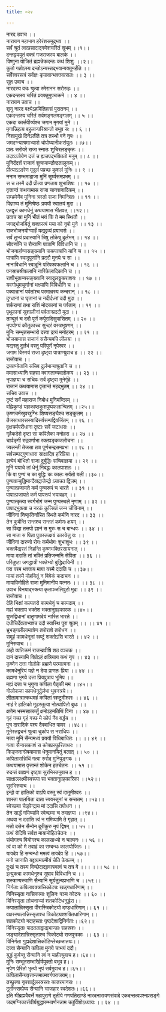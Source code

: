 ```yaml
---
title: ०२४

---
```

नारद उवाच ।।  
नारायण महाभाग हरेरंशसमुद्भव ।।  
सर्वं श्रुतं त्वत्प्रसादाद्गणेशचरितं शुभम् ।।१।।  
दन्तद्वययुतं वक्त्रं गजराजस्य बालके ।।  
विष्णुना योजितं ब्रह्मन्नेकदन्तः कथं शिशुः ।।२।।  
कुतो गतोऽस्य दन्तोऽन्यस्तद्भवान्वक्तुमर्हति ।।  
सर्वेश्वरस्त्वं सर्वज्ञः कृपावान्भक्तवत्सलः ।। ३ ।।  
सूत उवाच ।।  
नारदस्य वचः श्रुत्वा स्मेरानन सरोरुहः ।।  
एकदन्तस्य चरितं प्रवक्तुमुपचक्रमे ।। ४ ।।  
नारायण उवाच ।।  
शृणु नारद वक्ष्येऽहमितिहासं पुरातनम् ।।  
एकदन्तस्य चरितं सर्वमङ्गलमङ्गलम् ।। ५ ।।  
एकदा कार्त्तवीर्य्यश्च जगाम मृगयां मुने ।।  
मृगान्निहत्य बहुलान्परिश्रान्तो बभूव सः ।। ६ ।।  
निशामुखे दिनेऽतीते तत्र तस्थौ वने नृपः ।।  
जमदग्न्याश्रमाभ्याशे चोपोष्यानीकसंयुतः ।।७।।  
प्रातः सरोवरे राजा स्नातः शुचिरलङ्कृतः ।।  
तदाऽऽत्रेयेण दत्तं च ह्यजपद्भक्तितो मनुम् ।। ८ ।।  
मुनिर्ददर्श राजानं शुष्ककण्ठौष्ठतालुकम्।।  
प्रीत्याऽऽदरेण मृदुलं पप्रच्छ कुशलं मुनिः ।। ९ ।।  
ननाम सम्भमाद्राजा मुनिं सूर्य्यसमप्रभम् ।।  
स च तस्मै ददौ प्रीत्या प्रणताय शुभाशिषः ।। १० ।।  
वृत्तान्तं कथयामास राजा चानशनादिकम् ।।  
सम्भ्रमेणैव मुनिना त्रस्तो राजा निमन्त्रितः ।। ११ ।।  
विज्ञाप्य तं मुनिश्रेष्ठः प्रययौ स्वालयं मुदा ।।  
एतद्वृत्तं कामधेनुं कथयामास भीतवत् ।।१२।।  
उवाच सा मुनिं भीतं भयं किं ते मम स्थितौ ।।  
जगद्भोजयितुं शक्तस्त्वं मया को नृपो मुने ।। १३ ।।  
राजभोजनयोग्यार्हं यद्यद्द्रव्यं प्रयाचसे ।।  
सर्वं तुभ्यं प्रदास्यामि त्रिषु लोकेषु दुर्लभम् ।। १४ ।।  
सौवर्णानि च रौप्याणि पात्राणि विविधानि च ।।  
भोजनार्हाण्यसङ्ख्यानि पाकपात्राणि यानि च ।। १५ ।।  
पात्राणि स्वादुपूर्णानि प्रददौ मुनये च सा ।।  
नानाविधानि स्वादूनि परिपक्वफलानि च ।। १६ ।।  
पनसाम्रश्रीफलानि नारिकेलादिकानि च ।।  
राशीभूतान्यसङ्ख्यानि स्वादुलड्डुकराशयः ।। १७ ।।  
यवगोधूमचूर्णानां भक्ष्याणि विविधानि च ।।  
पक्वान्नानां पर्वतांश्च परमान्नस्य कन्दरान् ।। १८ ।।  
दुग्धानां च घृतानां च नदीर्दध्नां ददौ मुदा ।।  
शर्कराणां तथा राशिं मोदकानां च पर्वतान् ।। १९ ।।  
पृथुकानां सुशालीनां पर्वतान्प्रददौ मुदा ।।  
ताम्बूलं च ददौ पूर्णं कर्पूरादिसुवासितम् ।। २० ।।  
नृपयोग्यं कौतुकाच्च सुन्दरं वस्त्रभूषणम् ।।  
मुनिः सम्भृतसम्भारो दत्त्वा द्रव्यं मनोहरम् ।। २१ ।।  
भोजयामास राजानं ससैन्यमपि लीलया ।।  
यद्यस्तु दुर्लभं वस्तु परिपूर्णं नृपेश्वर ।।  
जगाम विस्मयं राजा दृष्ट्वा पात्राण्युवाच ह ।। २२ ।।  
राजोवाच ।।  
द्रव्याण्येतानि सचिव दुर्लभान्यश्रुतानि च ।।  
ममासाध्यानि सहसा क्वागतान्यवलोकय ।। २३ ।।  
नृपाज्ञया च सचिवः सर्वं दृष्ट्वा मुनेर्गृहे ।।  
राजानं कथयामास वृत्तान्तं महद्भुतम् ।। २४ ।।  
सचिव उवाच ।।  
दृष्टं सर्वं महाराज निबोध मुनिमन्दिरम् ।।  
वह्निकुण्डं यज्ञकाष्ठकुशपुष्पफलान्वितम् ।।२५।।  
कृष्णचर्मस्रुवस्रुग्भिः शिष्यसङ्घैश्च सङ्कुलम् ।।  
तैजसाधारसस्यादिसर्वसम्पद्विवर्जितम् ।। २६ ।।  
वृक्षचर्मपरीधाना दृष्टाः सर्वे जटाधराः ।।  
गृहैकदेशे दृष्टा सा कपिलैका मनोहरा ।। २७ ।।  
चार्वङ्गी रुद्रवर्णाभा रक्तपङ्कजलोचना ।।  
ज्वलन्ती तेजसा तत्र पूर्णचन्द्रसमप्रभा ।। २८ ।।  
सर्वसम्पद्गुणाधारा साक्षादिव हरिप्रिया ।।  
इत्येवं बोधितो राजा दुर्बुद्धिः सचिवाज्ञया ।। २९ ।।  
मुनिं ययाचे तां धेनुं निबद्धः कालपाशतः ।।  
किं वा पुण्यं च का बुद्धिः कः कालः सर्वतो बली।।३०।।  
पुण्यवान्बुद्धिमान्दैवाद्राजेन्द्रो ऽयाचत द्विजम् ।।  
पुण्यात्प्रजायते कर्म पुण्यरूपं च भारते ।। ३१ ।।  
पापात्प्रजायते कर्म पापरूपं भयावहम् ।।  
पुण्यात्कृत्वा स्वर्गभोगं जन्म पुण्यस्थले नृणाम् ।। ३२ ।।  
पापाद्भुक्त्वा च नरकं कुत्सितं जन्म जीविनाम् ।।  
जीविनां निष्कृतिर्नास्ति स्थिते कर्मणि नारद ।। ३३ ।।  
तेन कुर्वन्ति सन्तश्च सन्ततं कर्मणः क्षयम् ।।  
सा विद्या तत्तपो ज्ञानं स गुरुः स च बान्धवः ।। ३४ ।।  
सा माता स पिता पुत्रस्तत्क्षयं कारयेत्तु यः ।।  
जीविनां दारुणो रोगः कर्मभोगः शुभाशुभः ।। ३९ ।।  
भक्तवैद्यस्तं निहन्ति कृष्णभक्तिरसायनात् ।।  
माया ददाति तां भक्तिं प्रतिजन्मनि सेविता ।। ३६ ।।  
परितुष्टा जगद्धात्री भक्तेभ्यो बुद्धिदायिनी ।।  
परा परम भक्ताय माया यस्मै ददाति च ।।३७।।  
मायां तस्मै मोहयितुं न विवेकं कदाचन ।।  
मायाविमोहिते राजा मुनिमानीय यत्नतः ।। ।। ३८ ।।  
उवाच विनयाद्भक्त्या कृताञ्जलिपुटो मुदा ।। ३९ ।।  
राजोवाच ।।  
देहि भिक्षां कल्पतरो कामधेनुं च कामदाम् ।।  
मह्यं भक्ताय भक्तेश भक्तानुग्रहकारक ।।४०।।  
युष्मद्विधानां दातॄणामदेयं नास्ति भारते ।।  
दधीचिर्देवताभ्यश्च ददौ स्वास्थि पुरा श्रुतम् ।। ।। ४१ ।।  
भ्रूभङ्गलीलामात्रेण तपोराशे तपोधन ।।  
समूहं कामधेनूनां स्रष्टुं शक्तोऽसि भारते ।। ४२ ।।  
मुनिरुवाच ।।  
अहो व्यतिक्रमं राजन्ब्रवीषि शठ वञ्चक ।।  
दानं दास्यामि विप्रोऽहं क्षत्रियाय कथं नृप ।। ४३ ।।  
कृष्णेन दत्ता गोलोके ब्रह्मणे परमात्मना ।।  
कामधेनुरियं यज्ञे न देया प्राणतः प्रिया ।। ४४ ।।  
ब्रह्मणा भृगवे दत्ता प्रियपुत्राय भूमिप ।।  
मह्यं दत्ता च भृगुणा कपिला पैतृकी मम ।।४५।।  
गोलोकजा कामधेनुर्दुर्लभा भुवनत्रये।।  
लीलामात्रात्कथमहं कपिलां स्रष्टुमीश्वरः ।। ४६ ।।  
नाहं रे हालिको मूढस्तुत्या नोत्थापितो बुधः ।।  
क्षणेन भस्मसात्कर्तुं क्षमोऽहमतिथिं विना ।। ४७ ।।  
गृहं गच्छ गृहं गच्छ मे कोपं नैव वर्द्धय ।।  
पुत्र दारादिकं पश्य दैवबाधित पामर ।।४८।।  
मुनेस्तद्वचनं श्रुत्वा चुकोप स नराधिपः ।।  
नत्वा मुनिं सैन्यमध्यं प्रययौ विधिबाधितः ।। ।। ४९ ।।  
गत्वा सैन्यसकाशं स कोपप्रस्फुरिताधरः ।।  
किङ्करान्प्रेषयामास धेनुमानयितुं बलात् ।। ५० ।।  
कपिलासन्निधिं गत्वा रुरोद मुनिपुङ्गवः ।।  
कथयामास वृत्तान्तं शोकेन हतचेतनः ।। ५१ ।।  
रुदन्तं ब्राह्मणं दृष्ट्वा सुरभिस्तमुवाच ह ।।  
साक्षाल्लक्ष्मीस्वरूपा सा भक्तानुग्रहकारिका ।।५२।।  
सुरभिरुवाच ।।  
इन्द्रो वा हालिको वाऽपि वस्तु स्वं दातुमीश्वरः ।।  
शास्ता पालयिता दाता स्ववस्तूनां च सन्ततम् ।।५३।।  
स्वेच्छया चेन्नृपेन्द्राय मां ददासि तपोधन ।।  
तेन सार्द्धं गमिष्यामि स्वेच्छया च तवाज्ञया ।।९४।।  
अथवा न ददासि त्वं न गमिष्यामि ते गृहात् ।।  
मत्तो दत्तेन सैन्येन दूरीकुरु नृपं द्विषम् ।। ५५ ।।  
कथं रोदिषि सर्वज्ञ मायामोहितचेतनः ।।  
संयोगश्च वियोगश्च कालसाध्यो न चात्मनः ।। ५६ ।।  
त्वं वा को मे तवाहं का सम्बन्धः कालयोजितः ।।  
यावदेव हि सम्बन्धो ममत्वं तावदेव हि ।।५७।।  
मनो जानाति यद्द्रव्यमात्मीयं चेति केवलम् ।।  
दुःखं च तस्य विच्छेदाद्यावत्स्वत्वं च तत्र वै ।।। ।।। ५८ ।।  
इत्युक्त्वा कामधेनुश्च सुषाव विविधानि च ।।  
शस्त्राण्यस्त्राणि सैन्यानि सूर्यतुल्यप्रभाणि च ।।५९।।  
निर्गताः कपिलावक्त्रात्त्रिकोट्यः खड्गधारिणाम् ।।  
विनिस्सृता नासिकायाः शूलिनः पञ्च कोटयः ।। ६० ।।  
विनिस्सृता लोचनाभ्यां शतकोटिधनुर्द्धरा।।  
कपालान्निस्सृता वीरास्त्रिकोट्यो दण्डधारिणाम्।। ६१ ।।  
वक्षस्स्थलान्निस्सृताश्च त्रिकोट्यश्शक्तिधारिणाम् ।।  
शतकोट्यो गदाहस्ताः पृष्ठदेशाद्विनिर्गताः।।६२।।  
विनिस्सृताः पादतलाद्वाद्यभाण्डाः सहस्रशः ।।  
जङ्घादेशान्निस्सृताश्च त्रिकोट्यो राजपुत्रकाः ।। ६३ ।।  
विनिर्गता गुह्यदेशात्त्रिकोटिम्लेच्छजातयः।।  
दत्त्वा सैन्यानि कपिला मुनये चाभयं ददौ।  
युद्धं कुर्वन्तु सैन्यानि त्वं न याहीत्युवाच ह।।६४।।  
मुनिः सम्भूतसम्भारैर्हर्षयुक्तो बभूव ह।।  
नृपेण प्रेरितो भृत्यो नृपं सर्वमुवाच ह।।६५।।  
कपिलासैन्यवृत्तान्तमात्मवर्गपराजयम्।।  
तच्छ्रुत्वा नृपशार्दूलस्त्रस्तः कातरमानसः ।।  
दूतान्त्सम्प्रेष्य सैन्यानि चाजहार स्वदेशतः।।६६।।  
इति श्रीब्रह्मवैवर्त्ते महापुराणे तृतीये गणपतिखण्डे नारदनारायणसंवादे एकदन्तत्वप्रश्नप्रसङ्गे जदमग्निकार्त्तवीर्ययुद्धारम्भवर्णनन्नाम चतुर्विंशोऽध्यायः ।। २४ ।।